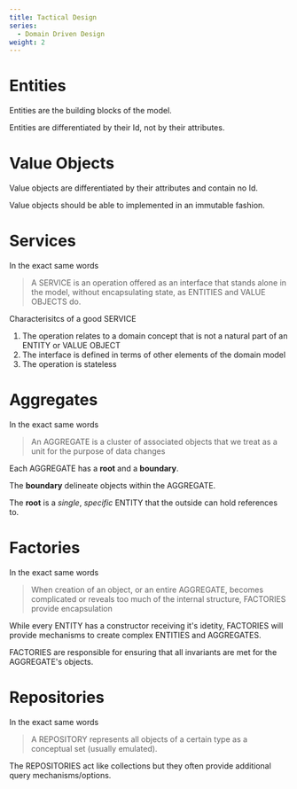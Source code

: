 ```yaml
---
title: Tactical Design
series:
  - Domain Driven Design
weight: 2
---
```


# Entities

Entities are the building blocks of the model.

Entities are differentiated by their Id, not by their attributes.

# Value Objects

Value objects are differentiated by their attributes and contain no Id.

Value objects should be able to implemented in an immutable fashion.

# Services

In the exact same words

> A SERVICE is an operation offered as an interface that stands alone in the model, without encapsulating state, as ENTITIES and VALUE OBJECTS do.

Characterisitcs of a good SERVICE
1. The operation relates to a domain concept that is not a natural part of an ENTITY or VALUE OBJECT
1. The interface is defined in terms of other elements of the domain model
1. The operation is stateless

# Aggregates

In the exact same words

> An AGGREGATE is a cluster of associated objects that we treat as a unit for the purpose of data changes

Each AGGREGATE has a **root** and a **boundary**.

The **boundary** delineate objects within the AGGREGATE.

The **root** is a *single*, *specific* ENTITY that the outside can hold references to.

# Factories

In the exact same words

> When creation of an object, or an entire AGGREGATE, becomes complicated or reveals too much of the internal structure, FACTORIES provide encapsulation

While every ENTITY has a constructor receiving it's idetity, FACTORIES will provide mechanisms to create complex ENTITIES and AGGREGATES.

FACTORIES are responsible for ensuring that all invariants are met for the AGGREGATE's objects.

# Repositories

In the exact same words

> A REPOSITORY represents all objects of a certain type as a conceptual set (usually emulated).

The REPOSITORIES act like collections but they often provide additional query mechanisms/options.
